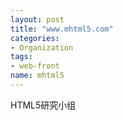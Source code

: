```yaml
---
layout: post
title: "www.mhtml5.com"
categories:
- Organization
tags: 
- web-front
name: mhtml5
---
```


HTML5研究小组
